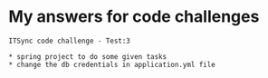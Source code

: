 # My answers for code challenges

    ITSync code challenge - Test:3
    
    * spring project to do some given tasks
    * change the db credentials in application.yml file
    

